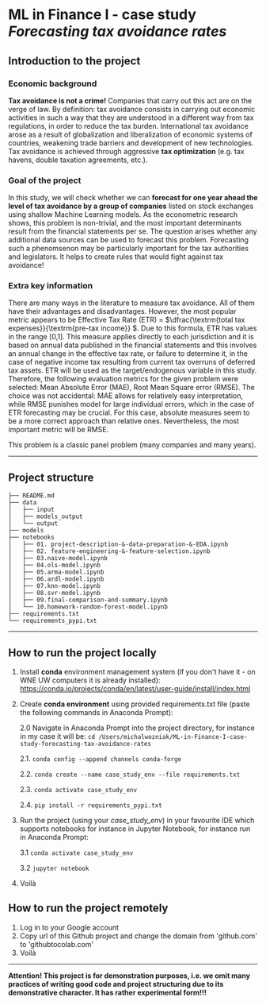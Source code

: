 # ML in Finance I - case study *Forecasting tax avoidance rates*

## Introduction to the project

### Economic background
**Tax avoidance is not a crime!** Companies that carry out this act are on the verge of law. By definition: tax avoidance consists in carrying out economic activities in such a way that they are understood in a different way from tax regulations, in order to reduce the tax burden. International tax avoidance arose as a result of globalization and liberalization of economic systems of countries, weakening trade barriers and development of new technologies. Tax avoidance is achieved through aggressive **tax optimization** (e.g. tax havens, double taxation agreements, etc.). 

### Goal of the project
In this study, we will check whether we can **forecast for one year ahead the level of tax avoidance by a group of companies** listed on stock exchanges using shallow Machine Learning models. As the econometric research shows, this problem is non-trivial, and the most important determinants result from the financial statements per se. The question arises whether any additional data sources can be used to forecast this problem. Forecasting such a phenomsenon may be particularly important for the tax authorities and legislators. It helps to create rules that would fight against tax avoidance!

### Extra key information
There are many ways in the literature to measure tax avoidance. All of them have their advantages and disadvantages. However, the most popular metric appears to be Effective Tax Rate (ETR) = $\dfrac{\textrm{total tax expenses}}{\textrm{pre-tax income}} $. Due to this formula, ETR has values in the range [0,1]. This measure applies directly to each jurisdiction and it is based on annual data published in the financial statements and this involves an annual change in the effective tax rate, or failure to determine it, in the case of negative income tax resulting from current tax overruns of deferred tax assets. ETR will be used as the target/endogenous variable in this study. Therefore, the following evaluation metrics for the given problem were selected: Mean Absolute Error (MAE), Root Mean Square error (RMSE). The choice was not accidental: MAE allows for relatively easy interpretation, while RMSE punishes model for large individual errors, which in the case of ETR forecasting may be crucial. For this case, absolute measures seem to be a more correct approach than relative ones. Nevertheless, the most important metric will be RMSE.

This problem is a classic panel problem (many companies and many years).

-------------

## Project structure
```
├── README.md
├── data
│   ├── input
│   ├── models_output
│   └── output
├── models
├── notebooks
│   ├── 01. project-description-&-data-preparation-&-EDA.ipynb
│   ├── 02. feature-engineering-&-feature-selection.ipynb
│   ├── 03.naive-model.ipynb
│   ├── 04.ols-model.ipynb
│   ├── 05.arma-model.ipynb
│   ├── 06.ardl-model.ipynb
│   ├── 07.knn-model.ipynb
│   ├── 08.svr-model.ipynb
│   ├── 09.final-comparison-and-summary.ipynb
│   └── 10.homework-random-forest-model.ipynb
├── requirements.txt
└── requirements_pypi.txt
```

-------------

## How to run the project locally
1. Install **conda** environment management system (if you don't have it - on WNE UW computers it is already installed): https://conda.io/projects/conda/en/latest/user-guide/install/index.html
2. Create **conda environment** using provided requirements.txt file (paste the following commands in Anaconda Prompt): 
    
    2.0 Navigate in Anaconda Prompt into the project directory, for instance in my case it will be: `cd /Users/michalwozniak/ML-in-Finance-I-case-study-forecasting-tax-avoidance-rates`
    
    2.1. `conda config --append channels conda-forge`
    
    2.2. `conda create --name case_study_env --file requirements.txt`
    
    2.3. `conda activate case_study_env`
    
    2.4. `pip install -r requirements_pypi.txt`
    
3. Run the project (using your *case_study_env*) in your favourite IDE which supports notebooks for instance in Jupyter Notebook, for instance run in Anaconda Prompt: 

    3.1 `conda activate case_study_env`
    
    3.2 `jupyter notebook`
4. Voilà

## How to run the project remotely
1. Log in to your Google account
2. Copy url of this Github project and change the domain from 'github.com' to 'githubtocolab.com'
3. Voilà

-------------

**Attention! This project is for demonstration purposes, i.e. we omit many practices of writing good code and project structuring due to its demonstrative character. It has rather experimental form!!!**
